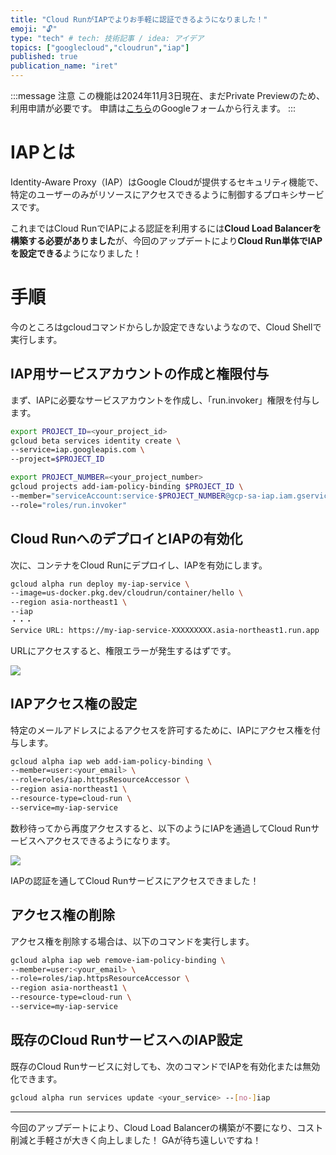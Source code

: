 ```yaml
---
title: "Cloud RunがIAPでよりお手軽に認証できるようになりました！"
emoji: "🔓"
type: "tech" # tech: 技術記事 / idea: アイデア
topics: ["googlecloud","cloudrun","iap"]
published: true
publication_name: "iret"
---
```


:::message
注意
この機能は2024年11月3日現在、まだPrivate Previewのため、利用申請が必要です。
申請は[こちら](https://docs.google.com/forms/d/e/1FAIpQLScIVWvO0hMkNNVAXSem4KNdAssjhSC0a8Mni-2HdZbecsQTyg/viewform?resourcekey=0-Mh7Dm7iQQCEJ2nFT20LJhg)のGoogleフォームから行えます。
:::

# IAPとは
Identity-Aware Proxy（IAP）はGoogle Cloudが提供するセキュリティ機能で、特定のユーザーのみがリソースにアクセスできるように制御するプロキシサービスです。

これまではCloud RunでIAPによる認証を利用するには**Cloud Load Balancerを構築する必要がありました**が、今回のアップデートにより**Cloud Run単体でIAPを設定できる**ようになりました！

# 手順
今のところはgcloudコマンドからしか設定できないようなので、Cloud Shellで実行します。

## IAP用サービスアカウントの作成と権限付与
まず、IAPに必要なサービスアカウントを作成し、「run.invoker」権限を付与します。

```bash
export PROJECT_ID=<your_project_id>
gcloud beta services identity create \
--service=iap.googleapis.com \
--project=$PROJECT_ID
```

```bash
export PROJECT_NUMBER=<your_project_number>
gcloud projects add-iam-policy-binding $PROJECT_ID \
--member="serviceAccount:service-$PROJECT_NUMBER@gcp-sa-iap.iam.gserviceaccount.com" \
--role="roles/run.invoker"
```

## Cloud RunへのデプロイとIAPの有効化

次に、コンテナをCloud Runにデプロイし、IAPを有効にします。

```bash
gcloud alpha run deploy my-iap-service \
--image=us-docker.pkg.dev/cloudrun/container/hello \
--region asia-northeast1 \
--iap
・・・
Service URL: https://my-iap-service-XXXXXXXXX.asia-northeast1.run.app
```

URLにアクセスすると、権限エラーが発生するはずです。

![](https://storage.googleapis.com/zenn-user-upload/13910205255f-20241104.png)

## IAPアクセス権の設定

特定のメールアドレスによるアクセスを許可するために、IAPにアクセス権を付与します。

```bash
gcloud alpha iap web add-iam-policy-binding \
--member=user:<your_email> \
--role=roles/iap.httpsResourceAccessor \
--region asia-northeast1 \
--resource-type=cloud-run \
--service=my-iap-service
```

数秒待ってから再度アクセスすると、以下のようにIAPを通過してCloud Runサービスへアクセスできるようになります。

![](https://storage.googleapis.com/zenn-user-upload/3631f5926841-20241104.png)

IAPの認証を通してCloud Runサービスにアクセスできました！

## アクセス権の削除

アクセス権を削除する場合は、以下のコマンドを実行します。

```bash
gcloud alpha iap web remove-iam-policy-binding \
--member=user:<your_email> \
--role=roles/iap.httpsResourceAccessor \
--region asia-northeast1 \
--resource-type=cloud-run \
--service=my-iap-service
```

## 既存のCloud RunサービスへのIAP設定

既存のCloud Runサービスに対しても、次のコマンドでIAPを有効化または無効化できます。

```bash
gcloud alpha run services update <your_service> --[no-]iap
```

---

今回のアップデートにより、Cloud Load Balancerの構築が不要になり、コスト削減と手軽さが大きく向上しました！
GAが待ち遠しいですね！
